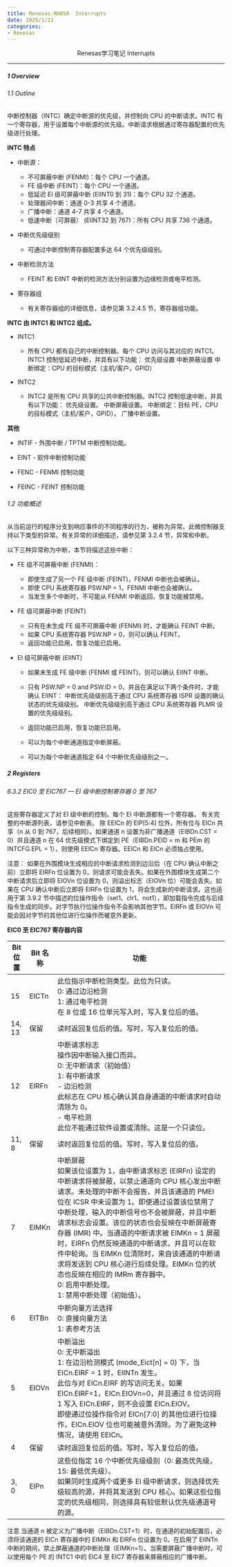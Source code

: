```yaml
---
title: Renesas-RH850  Interrupts
date: 2025/1/22
categories: 
- Renesas
---
```


<center>

Renesas学习笔记
Interrupts

</center>

<!-- more -->

***

##### 1 Overview
###### 1.1 Outline

中断控制器（INTC）确定中断源的优先级，并控制向 CPU 的中断请求。INTC 有一个寄存器，用于设置每个中断源的优先级。中断请求根据通过寄存器配置的优先级进行处理。

**INTC 特点**
- 中断源：
  - 不可屏蔽中断 (FENMI)：每个 CPU 一个通道。
  - FE 级中断 (FEINT)：每个 CPU 一个通道。
  - 低延迟 EI 级可屏蔽中断 (EIINT0 到 31)：每个 CPU 32 个通道。
  - 处理器间中断：通道 0-3 共享 4 个通道。
  - 广播中断：通道 4-7 共享 4 个通道。
  - 低速中断（可屏蔽） (EIINT32 到 767)：所有 CPU 共享 736 个通道。
- 中断优先级级别
  - 可通过中断控制寄存器配置多达 64 个优先级级别。

- 中断检测方法
  - FEINT 和 EIINT 中断的检测方法分别设置为边缘检测或电平检测。

- 寄存器组
  - 有关寄存器组的详细信息，请参见第 3.2.4.5 节，寄存器组功能。

**INTC 由 INTC1 和 INTC2 组成。**

- INTC1
  - 所有 CPU 都有自己的中断控制器。每个 CPU 访问与其对应的 INTC1。INTC1 控制低延迟中断，并具有以下功能：
    优先级设置
    中断屏蔽设置
    中断绑定：CPU 的目标模式（主机/客户，GPID）

- INTC2
    - INTC2 是所有 CPU 共享的公共中断控制器。INTC2 控制低速中断，并具有以下功能：
    优先级设置。
    中断屏蔽设置。
    中断绑定：目标 PE，CPU 的目标模式（主机/客户，GPID）。
    广播中断设置。

**其他**

- INTIF - 外围中断 / TPTM 中断控制功能。

- EINT - 软件中断控制功能
- FENC - FENMI 控制功能
- FEINC - FEINT 控制功能

###### 1.2 功能概述
从当前运行的程序分支到响应事件的不同程序的行为，被称为异常。此微控制器支持以下类型的异常。有关异常的详细描述，请参见第 3.2.4 节，异常和中断。

以下三种异常称为中断，本节将描述这些中断：

- FE 级不可屏蔽中断 (FENMI)：
  - 即使生成了另一个 FE 级中断 (FEINT)，FENMI 中断也会被确认。
  - 即使 CPU 系统寄存器 PSW.NP = 1，FENMI 中断也会被确认。
  - 当发生多个中断时，不可能从 FENMI 中断返回，恢复功能被禁用。

- FE 级可屏蔽中断 (FEINT)
  - 只有在未生成 FE 级不可屏蔽中断 (FENMI) 时，才能确认 FEINT 中断。
  - 如果 CPU 系统寄存器 PSW.NP = 0，则可以确认 FEINT。
  - 返回功能已启用，恢复功能已启用。

- EI 级可屏蔽中断 (EIINT)
  - 如果未生成 FE 级中断 (FENMI 或 FEINT)，则可以确认 EIINT 中断。
  - 只有  PSW.NP = 0 and PSW.ID = 0，并且在满足以下两个条件时，才能确认 EIINT：
    中断优先级级别高于通过 CPU 系统寄存器 ISPR 设置的确认状态的优先级级别。
    中断优先级级别高于通过 CPU 系统寄存器 PLMR 设置的优先级级别。

  - 返回功能已启用，恢复功能已启用。
  - 可以为每个中断通道指定中断屏蔽。
  - 可以为每个中断通道指定 64 个中断优先级级别之一。


##### 2 Registers

###### 6.3.2 EIC0 至 EIC767 — EI 级中断控制寄存器 0 至 767
这些寄存器定义了对 EI 级中断的控制。每个 EI 中断源都有一个寄存器。 有关完整的中断源列表，请参见中断表。
除 EEICn 的 EIP[5:4] 位外，所有位与 EICn 共享（n 从 0 到 767，后续相同）。如果通道 n 设置为非广播通道（EIBDn.CST = 0）并且通道 n 在 64 优先级模式下绑定到 PE（EIBDn.PEID = m 和 PEm 的 INTCFG.EPL = 1），则使用 EEICn 寄存器。EEICn 和 EICn 必须独占使用。 

注意：
如果在外围模块生成相应的中断请求检测到边沿后（在 CPU 确认中断之前）立即将 EIRFn 位设置为 0，则请求可能会丢失。如果在外围模块生成第二个中断请求后立即将 EIOVn 位设置为 0，则溢出标志（EIOVn 位）可能会丢失。如果在 CPU 确认中断后立即将 EIRFn 位设置为 1，将会生成新的中断请求。这也适用于第 3.9.2 节中描述的位操作指令（set1、clr1、not1），即加载指令完成与后续指令生成的同步。对字节执行位操作指令不会影响其他字节。EIRFn 或 EIOVn 可能会因对字节的其他位进行位操作而被意外更新。 


**EIC0 至 EIC767 寄存器内容**

| Bit 位置 | Bit 名称 | 功能 |
|----------|----------|------|
| 15       | EICTn    | 此位指示中断检测类型。此位为只读。<br>0: 通过边沿检测<br>1: 通过电平检测<br>在 8 位或 16 位单元写入时，写入复位后的值。|
| 14, 13   | 保留     | 读时返回复位后的值。写时，写入复位后的值。|
| 12       | EIRFn    | 中断请求标志<br>操作因中断输入接口而异。<br>0: 无中断请求（初始值）<br>1: 有中断请求<br>- 边沿检测<br>此标志在 CPU 核心确认其自身通道的中断请求时自动清除为 0。<br>- 电平检测<br>此位不能通过软件设置或清除。这是一个只读位。|
| 11, 8    | 保留     | 读时返回复位后的值。写时，写入复位后的值。|
| 7        | EIMKn    | 中断屏蔽<br>如果该位设置为 1，由中断请求标志 (EIRFn) 设定的中断请求将被屏蔽，以禁止通道向 CPU 核心发出中断请求。未处理的中断不会报告，并且该通道的 PMEI 位在 ICSR 中未设置为 1。即使通过设置该位禁用了中断处理，输入的中断信号也不会被屏蔽，并且中断请求标志会设置。该位的状态也会反映在中断屏蔽寄存器 (IMR) 中。当通道的中断请求被 EIMKn = 1 屏蔽时，EIRFn 仍然反映通道的中断请求，并且可以在软件中轮询。当 EIMKn 位清除时，来自该通道的中断请求将发送到 CPU 核心进行后续处理。EIMKn 位的状态也反映在相应的 IMRm 寄存器中。<br>0: 启用中断处理。<br>1: 禁用中断处理（初始值）。|
| 6        | EITBn    | 中断向量方法选择<br>0: 直接向量方法<br>1: 表参考方法|
| 5        | EIOVn    | 中断溢出<br>0: 无中断溢出<br>1: 在边沿检测模式 (mode_Eict[n] = 0) 下，当 EICn.EIRF = 1 时，EIINTn 发生。<br>此位与对 EICn.EIRF 的写访问无关。如果 EICn.EIRF=1，EICn.EIOVn=0，并且通过 8 位访问将 1 写入 EICn.EIRF，则不会设置 EICn.EIOV。<br>即使通过位操作指令对 EICn[7:0] 的其他位进行位操作，EICn.EIOV 位也可能被意外清除。为了避免这种情况，请使用 EEICn。|
| 4        | 保留     | 读时返回复位后的值。写时，写入复位后的值。|
| 3, 0     | EIPn     | 这些位指定 16 个中断优先级级别（0: 最高优先级，15: 最低优先级）。<br>如果同时生成两个或更多 EI 级中断请求，则选择优先级较高的源，并将其发送到 CPU 核心。如果这些位指定的优先级相同，则选择具有较低默认优先级通道号的源。|


注意
当通道 n 被定义为广播中断（EIBDn.CST=1）时，在通道的初始配置后，必须将该通道的 EICn 寄存器中的 EIMKn 和 EIRFn 位设置为 0。在启用了 EIINTn 中断的期间，禁止屏蔽通道的中断处理（EIMKn=1）。当需要屏蔽广播中断时，可以使用每个 PE 的 INTC1 中的 EIC4 至 EIC7 寄存器来屏蔽相应的广播中断。